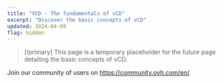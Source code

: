 ```yaml
---
title: "VCD - The fundamentals of vCD"
excerpt: "Discover the basic concepts of vCD"
updated: 2024-04-09
flag: hidden
---
```


> [!primary]
> This page is a temporary placeholder for the future page detailing the basic concepts of vCD.
>

Join our community of users on <https://community.ovh.com/en/>.